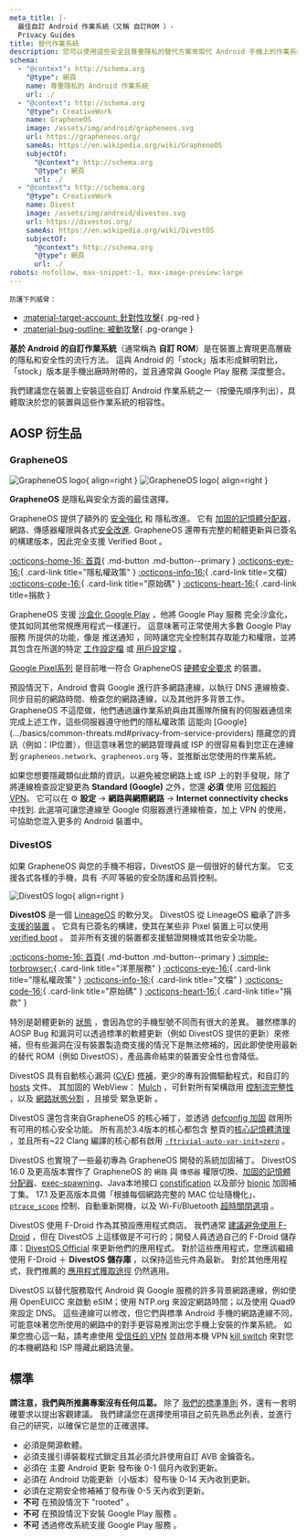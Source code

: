 ```yaml
---
meta_title: |-
  最佳自訂 Android 作業系統（又稱 自訂ROM ）-
  Privacy Guides
title: 替代作業系統
description: 您可以使用這些安全且尊重隱私的替代方案來取代 Android 手機上的作業系統。
schema:
  - "@context": http://schema.org
    "@type": 網頁
    name: 尊重隱私的 Android 作業系統
    url: ./
  - "@context": http://schema.org
    "@type": CreativeWork
    name: GrapheneOS
    image: /assets/img/android/grapheneos.svg
    url: https://grapheneos.org/
    sameAs: https://en.wikipedia.org/wiki/GrapheneOS
    subjectOf:
      "@context": http://schema.org
      "@type": 網頁
      url: ./
  - "@context": http://schema.org
    "@type": CreativeWork
    name: Divest
    image: /assets/img/android/divestos.svg
    url: https://divestos.org/
    sameAs: https://en.wikipedia.org/wiki/DivestOS
    subjectOf:
      "@context": http://schema.org
      "@type": 網頁
      url: ./
robots: nofollow, max-snippet:-1, max-image-preview:large
---
```


<small>防護下列威脅：</small>

- [:material-target-account: 針對性攻擊](../basics/common-threats.md#attacks-against-specific-individuals){ .pg-red }
- [:material-bug-outline: 被動攻擊](../basics/common-threats.md#security-and-privacy){ .pg-orange }

**基於 Android 的自訂作業系統**（通常稱為 **自訂 ROM**）是在裝置上實現更高層級的隱私和安全性的流行方法。 這與 Android 的「stock」版本形成鮮明對比，「stock」版本是手機出廠時附帶的，並且通常與 Google Play 服務 深度整合。

我們建議您在裝置上安裝這些自訂 Android 作業系統之一（按優先順序列出），具體取決於您的裝置與這些作業系統的相容性。

## AOSP 衍生品

### GrapheneOS

<div class="admonition recommendation" markdown>

![GrapheneOS logo](../assets/img/android/grapheneos.svg#only-light){ align=right }
![GrapheneOS logo](../assets/img/android/grapheneos-dark.svg#only-dark){ align=right }

**GrapheneOS** 是隱私與安全方面的最佳選擇。

GrapheneOS 提供了額外的 [安全強化](https://zh.m.wikipedia.org/wiki/%E5%AE%89%E5%85%A8%E5%BC%B7%E5%8C%96) 和 隱私改進。 它有 [加固的記憶體分配器](https://github.com/GrapheneOS/hardened_malloc)，網路、傳感器權限與各式[安全改進](https://grapheneos.org/features). GrapheneOS 還帶有完整的軔體更新與已簽名的構建版本，因此完全支援 Verified Boot 。

[:octicons-home-16: 首頁](https://grapheneos.org){ .md-button .md-button--primary }
[:octicons-eye-16:](https://grapheneos.org/faq#privacy-policy){ .card-link title="隱私權政策" }
[:octicons-info-16:](https://grapheneos.org/faq){ .card-link title=文檔}
[:octicons-code-16:](https://grapheneos.org/source){ .card-link title="原始碼" }
[:octicons-heart-16:](https://grapheneos.org/donate){ .card-link title=捐款 }

</div>

GrapheneOS 支援 [沙盒化 Google Play](https://grapheneos.org/usage#sandboxed-google-play) ，他將 Google Play 服務 完全沙盒化，使其如同其他常規應用程式一樣運行。 這意味著可正常使用大多數 Google Play 服務 所提供的功能，像是 推送通知 ，同時讓您完全控制其存取能力和權限，並將其包含在所選的特定 [工作設定檔](../os/android-overview.md#work-profile) 或 [用戶設定檔](../os/android-overview.md#user-profiles) 。

[Google Pixel系列](../mobile-phones.md#google-pixel) 是目前唯一符合 GrapheneOS [硬體安全要求](https://grapheneos.org/faq#future-devices) 的裝置。

預設情況下，Android 會與 Google 進行許多網路連線，以執行 DNS 連線檢查、同步目前的網路時間、檢查您的網路連線，以及其他許多背景工作。 GrapheneOS 不這麼做，他們通過讓作業系統與由其團隊所擁有的伺服器通信來完成上述工作，這些伺服器遵守他們的隱私權政策 這能向 [Google] (.../basics/common-threats.md#privacy-from-service-providers) 隱藏您的資訊（例如：IP位置），但這意味著您的網路管理員或 ISP 的很容易看到您正在連線到 `grapheneos.network`、`grapheneos.org` 等，並推斷出您使用的作業系統。

如果您想要隱藏類似此類的資訊，以避免被您網路上或 ISP 上的對手發現，除了將連線檢查設定變更為 **Standard (Google)** 之外，您還 **必須** 使用 [可信賴的 VPN](../vpn.md)。 它可以在 :gear: **設定** → **網路與網際網路** → **Internet connectivity checks** 中找到. 此選項可讓您連線至 Google 伺服器進行連線檢查，加上 VPN 的使用，可協助您混入更多的 Android 裝置中。

### DivestOS

如果 GrapheneOS 與您的手機不相容，DivestOS 是一個很好的替代方案。 它支援各式各樣的手機，具有 _不同_ 等級的安全防護和品質控制。

<div class="admonition recommendation" markdown>

![DivestOS logo](../assets/img/android/divestos.svg){ align=right }

**DivestOS** 是一個 [LineageOS](https://lineageos.org) 的軟分叉。
DivestOS 從 LineageOS 繼承了許多 [支援的裝置](https://divestos.org/index.php?page=devices\&base=LineageOS) 。 它具有已簽名的構建，使其在某些非 Pixel 裝置上可以使用 [verified boot](../os/android-overview.md#verified-boot) 。 並非所有支援的裝置都支援驗證開機或其他安全功能。

[:octicons-home-16: 首頁](https://divestos.org){ .md-button .md-button--primary }
[:simple-torbrowser:](http://divestoseb5nncsydt7zzf5hrfg44md4bxqjs5ifcv4t7gt7u6ohjyyd.onion){ .card-link title="洋蔥服務" }
[:octicons-eye-16:](https://divestos.org/index.php?page=privacy_policy){ .card-link title="隱私權政策" }
[:octicons-info-16:](https://divestos.org/index.php?page=faq){ .card-link title="文檔" }
[:octicons-code-16:](https://github.com/divested-mobile){ .card-link title="原始碼" }
[:octicons-heart-16:](https://divested.dev/pages/donate){ .card-link title="捐款" }

</div>

特別是韌體更新的 [狀態](https://gitlab.com/divested-mobile/firmware-empty/-/blob/master/STATUS) ，會因為您的手機型號不同而有很大的差異。 雖然標準的 AOSP Bug 和漏洞可以透過標準的軟體更新（例如 DivestOS 提供的更新）來修補，但有些漏洞在沒有裝置製造商支援的情況下是無法修補的，因此即使使用最新的替代 ROM（例如 DivestOS），產品壽命結束的裝置安全性也會降低。

DivestOS 具有自動核心漏洞 ([CVE](https://zh.wikipedia.org/wiki/Common_Vulnerabilities_and_Exposures)) [修補](https://gitlab.com/divested-mobile/cve_checker)，更少的專有設備驅動程式，和自訂的 [hosts](https://divested.dev/index.php?page=dnsbl) 文件。 其加固的 WebView： [Mulch](https://gitlab.com/divested-mobile/mulch) ，可針對所有架構啟用 [控制流完整性](https://en.wikipedia.org/wiki/Control-flow_integrity) ，以及 [網路狀態分割](https://developer.mozilla.org/docs/Web/Privacy/State_Partitioning) ，且接受 緊急更新 。

DivestOS 還包含來自GrapheneOS 的核心補丁，並透過 [defconfig 加固](https://github.com/Divested-Mobile/DivestOS-Build/blob/master/Scripts/Common/Functions.sh#L758) 啟用所有可用的核心安全功能。 所有高於3.4版本的核心都包含 整頁的[核心記憶體清理](https://lwn.net/Articles/334747) ，並且所有~22 Clang 編譯的核心都有啟用 [`-ftrivial-auto-var-init=zero`](https://reviews.llvm.org/D54604?id=174471) 。

DivestOS 也實現了一些最初專為 GrapheneOS 開發的系統加固補丁。 DivestOS 16.0 及更高版本實作了 GrapheneOS 的 `網路` 與 `傳感器` 權限切換、[加固的記憶體分配器](https://github.com/GrapheneOS/hardened_malloc)、[exec-spawning](https://grapheneos.org/usage#exec-spawning)、Java本地接口 [constification](https://zh.wikipedia.org/zh-tw/Const) 以及部分 [bionic](https://zh.wikipedia.org/zh-tw/Bionic_%28%E8%BB%9F%E9%AB%94%29) 加固補丁集。 17.1 及更高版本具備「根據每個網路完整的 MAC 位址隨機化」、[`ptrace_scope`](https://kernel.org/doc/html/latest/admin-guide/LSM/Yama.html) 控制、自動重新開機，以及 Wi-Fi/Bluetooth [超時關閉選項](https://grapheneos.org/features#attack-surface-reduction) 。

DivestOS 使用 F-Droid 作為其預設應用程式商店。 我們通常 [建議避免使用 F-Droid](obtaining-apps.md#f-droid) ，但在 DivestOS 上這樣做是不可行的；開發人員透過自己的 F-Droid 儲存庫：[DivestOS Official](https://divestos.org/fdroid/official) 來更新他們的應用程式。 對於這些應用程式，您應該繼續使用 F-Droid ＋ **DivestOS 儲存庫** ，以保持這些元件為最新。 對於其他應用程式，我們推薦的 [應用程式獲取途徑](obtaining-apps.md) 仍然適用。

DivestOS 以替代服務取代 Android 與 Google 服務的許多背景網路連線，例如使用 OpenEUICC 來啟動 eSIM；使用 NTP.org 來設定網路時間；以及使用 Quad9 來設定 DNS。 這些連線可以修改，但它們與標準 Android 手機的網路連線不同，可能意味著您所使用的網路中的對手更容易推測出您手機上安裝的作業系統。 如果您擔心這一點，請考慮使用 [受信任的 VPN](../vpn.md) 並啟用本機 VPN [kill switch](../os/android-overview.md#vpn-killswitch) 來對您的本機網路和 ISP 隱藏此網路流量。

## 標準

**請注意，我們與所推薦專案沒有任何瓜葛。** 除了 [我們的標準準則](../about/criteria.md) 外，還有一套明確要求以提出客觀建議。 我們建議您在選擇使用項目之前先熟悉此列表，並進行自己的研究，以確保它是您的正確選擇。

- 必須是開源軟體。
- 必須支援引導裝載程式鎖定且其必須允許使用自訂 AVB 金鑰簽名。
- 必須在 主要 Android 更新 發布後 0-1 個月內收到更新。
- 必須在 Android 功能更新（小版本）發布後 0-14 天內收到更新。
- 必須在定期安全修補補丁發布後 0-5 天內收到更新。
- **不可** 在預設情況下 "rooted" 。
- **不可** 在預設情況下安裝 Google Play 服務 。
- **不可** 透過修改系統支援 Google Play 服務 。
